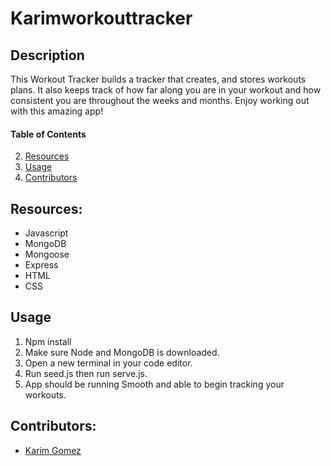 # Karimworkouttracker

## Description

This Workout Tracker builds a tracker that creates, and stores workouts plans. It also keeps track of how far along you are in your workout and how consistent you are throughout the weeks and months. Enjoy working out with this amazing app!


#### Table of Contents
2. [Resources](#resources)
5. [Usage](#usage)
6. [Contributors](#contributors)


## Resources:

- Javascript
- MongoDB
- Mongoose
- Express
- HTML
- CSS


## Usage

1. Npm install 
2. Make sure Node and MongoDB is downloaded.
3. Open a new terminal in your code editor.
4. Run seed.js then run serve.js.
5. App should be running Smooth and able to begin tracking your workouts.

## Contributors:
* [Karim Gomez](https://github.com/kgomez1990) 